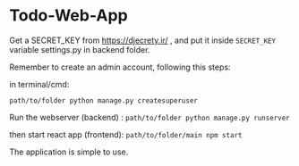 # Todo-Web-App
Get a  SECRET_KEY from https://djecrety.ir/ , and put it inside `SECRET_KEY` variable settings.py in backend folder.

Remember to create an admin account, following this steps:

in terminal/cmd:
```
path/to/folder python manage.py createsuperuser
```
Run the webserver (backend) : ```path/to/folder python manage.py runserver```

then start react app (frontend): ```path/to/folder/main npm start```

The application is simple to use.
